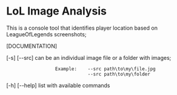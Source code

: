 # LoL Image Analysis

This is a console tool that identifies player location based on LeagueOfLegends screenshots;

[DOCUMENTATION]

[-s] [--src]   can be an individual image file or a folder with images;

                      Example:    --src path\to\my\file.jpg
                                  --src path\to\my\folder
                                  
[-h] [--help]  list with available commands

